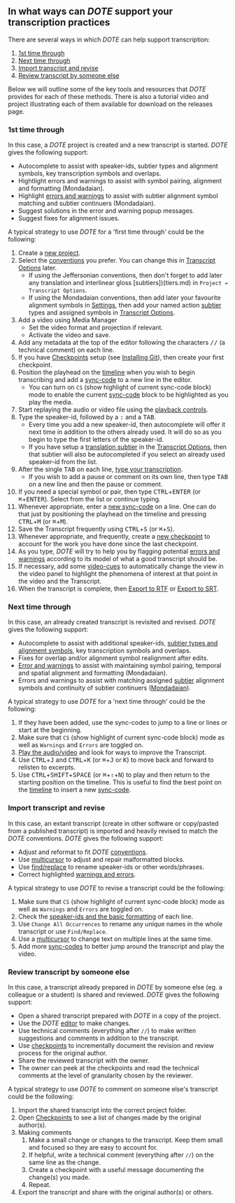 ## In what ways can _DOTE_ support your transcription practices

There are several ways in which _DOTE_ can help support transcription:

1. [1st time through](#first)
1. [Next time through](#next)
1. [Import transcript and revise](#revise)
1. [Review transcript by someone else](#review)

Below we will outline some of the key tools and resources that _DOTE_ provides for each of these methods.
There is also a tutorial video and project illustrating each of them available for download on the releases page.

### 1st time through <a id='first'></a>

In this case, a _DOTE_ project is created and a new transcript is started.
_DOTE_ gives the following support:

- Autocomplete to assist with speaker-ids, subtier types and alignment symbols, key transcription symbols and overlaps.
- Hightlight errors and warnings to assist with symbol pairing, alignment and formatting (Mondadaian).
- Highlight [errors and warnings](errors.md) to assist with subtier alignment symbol matching and subtier continuers (Mondadaian).
- Suggest solutions in the error and warning popup messages.
- Suggest fixes for alignment issues.

A typical strategy to use _DOTE_ for a 'first time through' could be the following:

1. Create a [new project](projects.md).
1. Select the [conventions](conventions.md) you prefer.
You can change this in [Transcript Options](settings.md#options) later.
    - If using the Jeffersonian conventions, then don't forget to add later any translation and interlinear gloss [subtiers])(tiers.md) in `Project ➔ Transcript Options`.
    - If using the Mondadaian conventions, then add later your favourite alignment symbols in [Settings](settings.md), then add your named action [subtier](tiers.md) types and assigned symbols in [Transcript Options](settings.md#options).
1. Add a video using Media Manager
    - Set the video format and projection if relevant.
    - Activate the video and save.
1. Add any metadata at the top of the editor following the characters <kbd>//</kbd> (a technical comment) on each line.
1. If you have [Checkpoints](versioncontro.md) setup (see [Installing Git](install.md)), then create your first checkpoint.
1. Position the playhead on the [timeline](timeline.md) when you wish to begin transcribing and add a [sync-code](sync-code.md) to a new line in the editor.
    - You can turn on `CS` (show highlight of current sync-code block) mode to enable the current [sync-code](sync-code.md) block to be highlighted as you play the media.
1. Start replaying the audio or video file using the [playback controls](play.md).
1. Type the speaker-id, followed by a <kbd>:</kbd> and a <kbd>TAB</kbd>.
    - Every time you add a new speaker-id, then autocomplete will offer it next time in addition to the others already used.
    It will do so as you begin to type the first letters of the speaker-id.
    - If you have setup a [translation subtier](tiers.md) in the [Transcript Options](settings.md#options), then that subtier will also be autocompleted if you select an already used speaker-id from the list.
1. After the single <kbd>TAB</kbd> on each line, [type your transcription](transcript.md).
    - If you wish to add a pause or comment on its own line, then type <kbd>TAB</kbd> on a new line and then the pause or comment.
1. If you need a special symbol or pair, then type <kbd>CTRL</kbd>+<kbd>ENTER</kbd> (or <kbd>⌘</kbd>+<kbd>ENTER</kbd>).
Select from the list or continue typing.
1. Whenever appropriate, enter a [new sync-code](sync-code.md) on a line.
One can do that just by positioning the playhead on the timeline and pressing <kbd>CTRL</kbd>+<kbd>M</kbd> (or <kbd>⌘</kbd>+<kbd>M</kbd>).
1. Save the Transcript frequently using <kbd>CTRL</kbd>+<kbd>S</kbd> (or <kbd>⌘</kbd>+<kbd>S</kbd>).
1. Whenever appropriate, and frequently, create a [new checkpoint](versioncontrol.md) to account for the work you have done since the last checkpoint.
1. As you type, _DOTE_ will try to help you by flagging potential [errors and warnings](errors.md) according to its model of what a good transcript should be.
1. If necessary, add some [video-cues](cues.md) to automatically change the view in the video panel to highlight the phenomena of interest at that point in the video and the Transcript.
1. When the transcript is complete, then [Export to RTF](export.md) or [Export to SRT](export.md).

### Next time through <a id='next'></a>

In this case, an already created transcript is revisited and revised.
_DOTE_ gives the following support:

- Autocomplete to assist with additional speaker-ids, [subtier types and alignment symbols](tiers.md), key transcription symbols and overlaps.
- Fixes for overlap and/or alignment symbol realignment after edits.
- [Error and warnings](errors.md) to assist with maintaining symbol pairing, temporal and spatial alignment and formatting (Mondadaian).
- Errors and warnings to assist with matching assigned [subtier](tiers.md) alignment symbols and continuity of subtier continuers ([Mondadaian](mondada.md)).

A typical strategy to use _DOTE_ for a 'next time through' could be the following:

1. If they have been added, use the sync-codes to jump to a line or lines or start at the beginning.
1. Make sure that `CS` (show highlight of current sync-code block) mode as well as `Warnings` and `Errors` are toggled on.
1. [Play the audio/video](play.md) and look for ways to improve the Transcript.
1. Use <kbd>CTRL</kbd>+<kbd>J</kbd> and <kbd>CTRL</kbd>+<kbd>K</kbd> (or <kbd>⌘</kbd>+<kbd>J</kbd> or <kbd>K</kbd>) to move back and forward to relisten to excerpts.
1. Use <kbd>CTRL</kbd>+<kbd>SHIFT</kbd>+<kbd>SPACE</kbd> (or <kbd>⌘</kbd>+<kbd>⇧</kbd>+<kbd>N</kbd>) to play and then return to the starting position on the timeline.
This is useful to find the best point on the [timeline](timeline.md) to insert a new [sync-code](sync-code.md).

### Import transcript and revise <a id='revise'></a>

In this case, an extant transcript (create in other software or copy/pasted from a published transcript) is imported and heavily revised to match the _DOTE_ conventions.
_DOTE_ gives the following support:

- Adjust and reformat to fit _DOTE_ [conventions](tips.md#tip1).
- Use [multicursor](transcript.md) to adjust and repair malformatted blocks.
- Use [find/replace](find.md) to rename speaker-ids or other words/phrases.
- Correct highlighted [warnings and errors](errors.md).

A typical strategy to use _DOTE_ to revise a transcript could be the following:

1. Make sure that `CS` (show highlight of current sync-code block) mode as well as `Warnings` and `Errors` are toggled on.
1. Check the [speaker-ids and the basic formatting](tips.md#tip1) of each line.
1. Use `Change All Occurrences` to rename any unique names in the whole transcript or use `Find/Replace`.
1. Use a [multicursor](transcript.md) to change text on multiple lines at the same time.
1. Add more [sync-codes](sync-code.md) to better jump around the transcript and play the video.

### Review transcript by someone else <a id='review'></a>

In this case, a transcript already prepared in _DOTE_ by someone else (eg. a colleague or a student) is shared and reviewed.
_DOTE_ gives the following support:

- Open a shared transcript prepared with _DOTE_ in a copy of the project.
- Use the _DOTE_ [editor](transcript.md) to make changes.
- Use technical comments (everything after `//`) to make written suggestions and comments in addition to the transcript.
- Use [checkpoints](versioncontrol.md) to incrementally document the revision and review process for the original author.
- Share the reviewed transcript with the owner.
- The owner can peek at the checkpoints and read the technical comments at the level of granularity chosen by the reviewer.

A typical strategy to use _DOTE_ to comment on someone else's transcript could be the following:

1. Import the shared transcript into the correct project folder.
1. Open [Checkpoints](versioncontrol.md) to see a list of changes made by the original author(s).
1. Making comments
    1. Make a small change or changes to the transcript.
    Keep them small and focused so they are easy to account for.
    1. If helpful, write a technical comment (everything after `//`) on the same line as the change.
    1. Create a checkpoint with a useful message documenting the change(s) you made.
    1. Repeat.
1. Export the transcript and share with the original author(s) or others.
